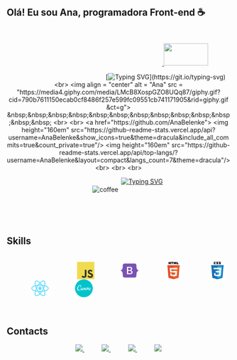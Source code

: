 ## Olá! Eu sou Ana, programadora Front-end ☕          

  <br>

&nbsp;&nbsp;&nbsp;&nbsp;&nbsp;&nbsp;&nbsp;&nbsp;&nbsp;&nbsp;&nbsp;&nbsp;&nbsp;&nbsp;&nbsp;&nbsp;&nbsp;&nbsp;&nbsp;&nbsp;&nbsp;&nbsp;&nbsp;&nbsp;&nbsp;&nbsp;&nbsp;&nbsp;&nbsp;&nbsp;&nbsp;&nbsp;&nbsp;&nbsp;&nbsp;&nbsp;&nbsp;&nbsp;&nbsp;&nbsp;&nbsp;&nbsp;&nbsp;&nbsp;&nbsp;&nbsp;&nbsp;&nbsp;&nbsp;&nbsp;&nbsp;&nbsp;&nbsp;&nbsp;&nbsp;&nbsp;&nbsp;&nbsp;&nbsp;&nbsp;&nbsp;&nbsp;&nbsp;&nbsp;&nbsp;&nbsp;&nbsp;&nbsp;&nbsp;&nbsp;&nbsp;&nbsp;&nbsp;&nbsp;&nbsp;&nbsp;&nbsp;&nbsp;&nbsp;&nbsp;&nbsp;&nbsp;&nbsp;&nbsp;&nbsp;&nbsp;&nbsp;&nbsp;&nbsp;<a href="https://beacons.ai/tech.ana" target="_blank"> <img height = "50" width = "100" src = "https://i.giphy.com/media/ubEJCprlrFeUSHyR0u/giphy.webp" width=85 heigth=85  target =" _ blank "> </a>
  <div align = "center">

&nbsp;&nbsp;&nbsp;&nbsp;&nbsp;&nbsp;&nbsp;&nbsp;&nbsp;&nbsp;&nbsp;&nbsp;&nbsp;&nbsp;&nbsp;&nbsp;&nbsp;&nbsp;&nbsp;&nbsp;&nbsp;&nbsp;&nbsp;&nbsp;&nbsp;&nbsp;&nbsp;&nbsp;&nbsp;&nbsp;&nbsp;&nbsp;&nbsp;&nbsp;&nbsp;&nbsp;&nbsp;&nbsp;&nbsp;&nbsp;&nbsp;&nbsp;&nbsp;&nbsp;&nbsp;&nbsp;&nbsp;&nbsp;&nbsp;&nbsp;&nbsp;&nbsp;&nbsp;&nbsp;[![Typing SVG](https://readme-typing-svg.demolab.com?font=Fira+Code&pause=1000&color=F796A2&width=435&lines=@ana.tech_)](https://git.io/typing-svg)
<br>
<img align = "center" alt = "Ana" src = "https://media4.giphy.com/media/LMcB8XospGZO8UQq87/giphy.gif?cid=790b7611150ecab0cf8486f257e599fc09551cb741171905&rid=giphy.gif&ct=g"> 
    &nbsp;&nbsp;&nbsp;&nbsp;&nbsp;&nbsp;&nbsp;&nbsp;&nbsp;&nbsp;&nbsp;&nbsp;&nbsp;
<br>
 <br>
    <a href="https://github.com/AnaBelenke">
     <img height="160em" src="https://github-readme-stats.vercel.app/api?username=AnaBelenke&show_icons=true&theme=dracula&include_all_commits=true&count_private=true"/>
    <img height="160em" src="https://github-readme-stats.vercel.app/api/top-langs/?username=AnaBelenke&layout=compact&langs_count=7&theme=dracula"/>
  <br>
  <br>
  <br>
  
  &nbsp;&nbsp;&nbsp;&nbsp;&nbsp;&nbsp;&nbsp;&nbsp;&nbsp;&nbsp;&nbsp;&nbsp;&nbsp;&nbsp;&nbsp;&nbsp;&nbsp;&nbsp;&nbsp;&nbsp;&nbsp;&nbsp;&nbsp;&nbsp;&nbsp;&nbsp;&nbsp;[![Typing SVG](https://readme-typing-svg.demolab.com?font=Fira+Code&pause=1000&color=F796A2&width=435&lines=getCoffee())](https://git.io/typing-svg) 
<br>
  <img align = "center" alt = "coffee" height = "250" width = "250" src = "https://media1.giphy.com/media/UtiTAM4vuiZgc64buh/giphy.gif?cid=ecf05e47jpgh437mn27l8gj81vglu0ru71osdt8nm3z74n57&rid=giphy.gif&ct=g">
  &nbsp;&nbsp;&nbsp;&nbsp;&nbsp;&nbsp;&nbsp;&nbsp;&nbsp;&nbsp;&nbsp;&nbsp;&nbsp;&nbsp;
 

  </div>
  
  
  <br> 
  <br> 
  
  
 
  


  <br>
  
  ## Skills  
  
  <div style = "display: inline_block"> <br>
                   &nbsp;&nbsp;&nbsp;&nbsp;&nbsp;&nbsp;&nbsp;&nbsp;&nbsp;&nbsp;&nbsp;&nbsp;&nbsp;&nbsp;&nbsp;&nbsp;&nbsp;&nbsp;&nbsp;&nbsp;&nbsp;&nbsp;&nbsp;&nbsp;&nbsp;&nbsp;&nbsp;&nbsp;&nbsp;&nbsp;&nbsp;&nbsp;&nbsp;&nbsp;&nbsp;&nbsp;&nbsp;&nbsp;&nbsp;
    <img align = "center" alt = "Ana-JS" height = "40" width = "40" src = "https://github.com/devicons/devicon/blob/master/icons/javascript/javascript-original.svg"> 
    &nbsp;&nbsp;&nbsp;&nbsp;&nbsp;&nbsp;&nbsp;&nbsp;&nbsp;&nbsp;&nbsp;&nbsp;&nbsp;
    <img align = "center" alt = "Ana-Bootstrap" height = "40" width = "40" src = "https://github.com/devicons/devicon/blob/master/icons/bootstrap/bootstrap-plain.svg">
    &nbsp;&nbsp;&nbsp;&nbsp;&nbsp;&nbsp;&nbsp;&nbsp;&nbsp;&nbsp;&nbsp;&nbsp;&nbsp;
    <img align = "center" alt = "Ana-html" height = "40" width = "40" src = "https://github.com/devicons/devicon/blob/master/icons/html5/html5-original-wordmark.svg">
    &nbsp;&nbsp;&nbsp;&nbsp;&nbsp;&nbsp;&nbsp;&nbsp;&nbsp;&nbsp;&nbsp;&nbsp;&nbsp;
    <img align = "center" alt = "Ana-Css" height = "40" width = "40" src = "https://github.com/devicons/devicon/blob/master/icons/css3/css3-original-wordmark.svg"> 
    &nbsp;&nbsp;&nbsp;&nbsp;&nbsp;&nbsp;&nbsp;&nbsp;&nbsp;&nbsp;&nbsp;&nbsp;&nbsp;
    <img align = "center" alt = "Ana-React" height = "40" width = "40" src = "https://github.com/devicons/devicon/blob/master/icons/react/react-original.svg">
    &nbsp;&nbsp;&nbsp;&nbsp;&nbsp;&nbsp;&nbsp;&nbsp;&nbsp;&nbsp;&nbsp;&nbsp;&nbsp;
    <img align = "center" alt = "Ana-Canva" height = "40" width = "40" src = "https://github.com/devicons/devicon/blob/master/icons/canva/canva-original.svg"> 
</a>
  <br>
  <br>
 

  </div>    
 
 <br>
 
  ## Contacts 
  
  
<p align="center">
    <a href="https://discord.com/channels/@tech.ana#9869" target="_blank"> <img src = "https://img.shields.io/badge/Discord-7289DA?style=for-the-badge&logo= discord & logoColor = white" width=85 heigth=85  target =" _ blank "> </a>  
    &nbsp;&nbsp;&nbsp;&nbsp;&nbsp;&nbsp;&nbsp;&nbsp;&nbsp;
    <a href="https://github.com/AnaCarolina">
        <img  src="https://img.shields.io/badge/github-%23100000.svg?&style=for-the-badge&logo=github&logoColor=white&link=mailto:https://github.com/AnaCarolina">
    </a>
    &nbsp;&nbsp;&nbsp;&nbsp;&nbsp;&nbsp;&nbsp;&nbsp;&nbsp;
    <a href="mailto:ana.cbs0086@gmail.com">
        <img src="https://img.shields.io/badge/gmail-D14836?&style=for-the-badge&logo=gmail&logoColor=white&link=mailto:ana.cbs0086@gmail.com">
    </a>
    &nbsp;&nbsp;&nbsp;&nbsp;&nbsp;&nbsp;&nbsp;&nbsp;&nbsp;
    <a href="https://www.linkedin.com/in/anabelenke/">
        <img src="https://img.shields.io/badge/linkedin-%230077B5.svg?&style=for-the-badge&logo=linkedin&logoColor=white&link=mailto:https://www.linkedin.com/in/anabelenke/">
    </a>
</p>
